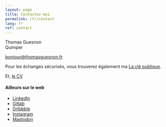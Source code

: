 ```yaml
---
layout: page
title: Contactez-moi
permalink: /fr/contact
lang: fr
ref: contact
---
```


Thomas Guesnon<br/>
Quimper

[bonjour@thomasguesnon.fr](mailto:bonjour@thomasguesnon.fr)

Pour les échanges sécurisés, vous trouverez également ma [La clé publique](https://platform.thomasguesnon.net/gpg/thomas.guesnon-public.asc).

Et, [le CV](https://platform.thomasguesnon.net/cv/fr)

#### Ailleurs sur le web ####

- [LinkedIn](https://www.linkedin.com/in/thomas-guesnon/)
- [Gitlab](https://gitlab.com/patjennings)
- [Dribbble](https://dribbble.com/patjennings)
- [Instagram](https://www.instagram.com/thomas.guesnon/)
- [Mastodon](https://mastodon.social/@patjennings)

